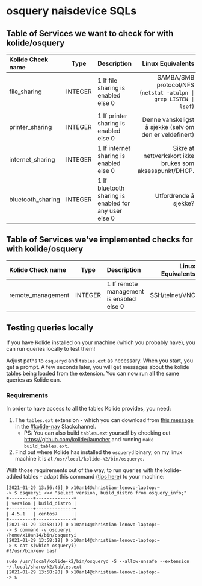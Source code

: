 # osquery naisdevice SQLs

## Table of Services we want to check for with kolide/osquery
| Kolide Check name	| Type		| Description | Linux Equivalents |
| :---------------- | :------:| :---------- | ----------------: |
| file\_sharing			| INTEGER | 1 If file sharing is enabled else 0 | SAMBA/SMB protocol/NFS (`netstat -atulpn \| grep LISTEN \| lsof`) |
| printer\_sharing	| INTEGER	| 1 If printer sharing is enabled else 0 |	Denne vanskeligst å sjekke (selv om den er veldefinert) |
| internet\_sharing	| INTEGER	| 1 If internet sharing is enabled else 0 |	Sikre at nettverkskort ikke brukes som aksesspunkt/DHCP. |
| bluetooth\_sharing| INTEGER	| 1 If bluetooth sharing is enabled for any user else 0 |	Utfordrende å sjekke? |

## Table of Services we've implemented checks for with kolide/osquery
| Kolide Check name	| Type		| Description | Linux Equivalents |
| :---------------- | :------:| :---------- | ----------------: |
| remote\_management| INTEGER	| 1 If remote management is enabled else 0 |	SSH/telnet/VNC |


## Testing queries locally

If you have Kolide installed on your machine (which you probably have), you can run queries locally to test them!

Adjust paths to `osqueryd` and `tables.ext` as necessary.
When you start, you get a prompt.
A few seconds later, you will get messages about the kolide tables being loaded from the extension.
You can now run all the same queries as Kolide can.

### Requirements
In order to have access to all the tables Kolide provides, you need:
1. The `tables.ext` extension - which you can download from [this message](https://nav-it.slack.com/archives/C010NG02FEU/p1611069424010100?thread_ts=1611069093.009800&cid=C010NG02FEU) in the [#kolide-nav](https://nav-it.slack.com/archives/C010NG02FEU) Slackchannel.
    - PS: You can also build `tables.ext` yourself by checking out https://github.com/kolide/launcher and running `make build_tables.ext`.
2. Find out where Kolide has installed the `osqueryd` binary, on my linux machine it is at `/usr/local/kolide-k2/bin/osqueryd`.

With those requirements out of the way, to run queries with the kolide-added tables - adapt this command ([tips here](https://github.com/nais/osquery-naisdevice-sqls/#testing-queries-locally)) to your machine:
```
[2021-01-29 13:56:46] 0 x10an14@christian-lenovo-laptop:~
-> $ osqueryi <<< "select version, build_distro from osquery_info;"
+---------+--------------+
| version | build_distro |
+---------+--------------+
| 4.5.1   | centos7      |
+---------+--------------+
[2021-01-29 13:58:12] 0 x10an14@christian-lenovo-laptop:~
-> $ command -v osqueryi
/home/x10an14/bin/osqueryi
[2021-01-29 13:58:18] 0 x10an14@christian-lenovo-laptop:~
-> $ cat $(which osqueryi)
#!/usr/bin/env bash

sudo /usr/local/kolide-k2/bin/osqueryd -S --allow-unsafe --extension ~/.local/share/k2/tables.ext
[2021-01-29 13:58:20] 0 x10an14@christian-lenovo-laptop:~
-> $
```
